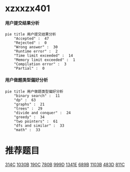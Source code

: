 # xzxxzx401

<!-- tabs:start -->



#### **用户提交结果分析**

```mermaid
pie title 用户提交结果分析
    "Accepted" :  47
    "Rejected" :  0
    "Wrong answer" :  30
    "Runtime error" :  2
    "Time limit exceeded" :  14
    "Memory limit exceeded" :  1
    "Compilation error" :  3
    "Partial" :  0
```

#### **用户做题类型偏好分析**

```mermaid
pie title 用户做题类型偏好分析
    "binary search" :  11
    "dp" :  63
    "graphs" :  21
    "trees" :  29
    "divide and conquer" :  24
    "greedy" :  34
    "two pointers" :  61
    "dfs and similar" :  33
    "math" :  33
```



<!-- tabs:end -->
# 推荐题目
[314C](https://codeforces.com/contest/314/problem/C)
[1030B](https://codeforces.com/contest/1030/problem/B)
[190C](https://codeforces.com/contest/190/problem/C)
[780B](https://codeforces.com/contest/780/problem/B)
[999D](https://codeforces.com/contest/999/problem/D)
[1341E](https://codeforces.com/contest/1341/problem/E)
[689B](https://codeforces.com/contest/689/problem/B)
[1103B](https://codeforces.com/contest/1103/problem/B)
[483D](https://codeforces.com/contest/483/problem/D)
[811C](https://codeforces.com/contest/811/problem/C)
